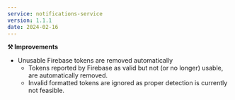 ```yaml
---
service: notifications-service
version: 1.1.1
date: 2024-02-16
---
```


**⚒️ Improvements**

* Unusable Firebase tokens are removed automatically
  * Tokens reported by Firebase as valid but not (or no longer) usable, are automatically removed.
  * Invalid formatted tokens are ignored as proper detection is currently not feasible.
